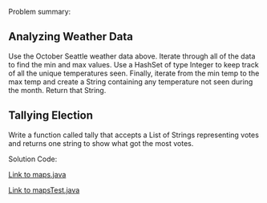 Problem summary:
## Analyzing Weather Data
Use the October Seattle weather data above. Iterate through all of the data to find the min and max values. Use a HashSet of type Integer to keep track of all the unique temperatures seen. Finally, iterate from the min temp to the max temp and create a String containing any temperature not seen during the month. Return that String.

## Tallying Election
Write a function called tally that accepts a List of Strings representing votes and returns one string to show what got the most votes.


Solution Code:

[Link to maps.java](https://github.com/sadhikari07/java-fundamentals/blob/master/basiclibrary/src/main/java/basiclibrary/maps.java)

[Link to mapsTest.java](https://github.com/sadhikari07/java-fundamentals/blob/master/basiclibrary/src/test/java/basiclibrary/mapsTest.java)
